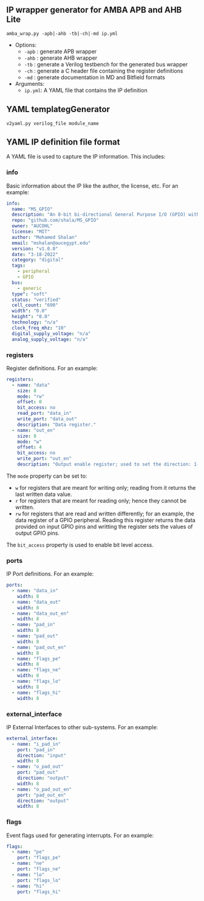 
## IP wrapper generator for AMBA APB and AHB Lite

``amba_wrap.py -apb|-ahb -tb|-ch|-md ip.yml``
- Options:
    - `-apb` : generate APB wrapper
    - `-ahb` : generate AHB wrapper
    - `-tb` : generate a Verilog testbench for the generated bus wrapper
    - `-ch` : generate a C header file containing the register definitions
    - `-md` : generate documentation in MD and Bitfield formats
- Arguments:
    - `ip.yml`: A YAML file that contains the IP definition

## YAML templategGenerator

``v2yaml.py verilog_file module_name``

## YAML IP definition file format

A YAML file is used to capture the IP information. This includes:
### info
Basic information about the IP like the author, the license, etc. For an example:
```yaml
info: 
  name: "MS_GPIO"
  description: "An 8-bit bi-directional General Purpose I/O (GPIO) with synchronizers and edge detectors."
  repo: "github.com/shala/MS_GPIO"
  owner: "AUCOHL"
  license: "MIT"
  author: "Mohamed Shalan"
  email: "mshalan@aucegypt.edu"
  version: "v1.0.0"
  date: "3-18-2022"
  category: "digital"
  tags: 
    - peripheral
    - GPIO
  bus: 
    - generic
  type": "soft"
  status: "verified"
  cell_count: "690"
  width": "0.0"
  height": "0.0"
  technology: "n/a"
  clock_freq_mhz: "10"
  digital_supply_voltage: "n/a"
  analog_supply_voltage: "n/a"
  ```

### registers
Register definitions. For an example:
```yaml
registers:
  - name: "data"
    size: 8
    mode: "rw"
    offset: 0
    bit_access: no
    read_port: "data_in"
    write_port: "data_out"
    description: "Data register."
  - name: "out_en"
    size: 8
    mode: "w"
    offset: 4
    bit_access: no
    write_port: "out_en"
    description: "Output enable register; used to set the direction: 1-out, 0-in"
```
The ``mode`` property can be set to: 
- ``w`` for registers that are meant for writing only; reading from it returns the last written data value.
- ``r`` for registers that are meant for reading only; hence they cannot be written. 
- ``rw`` for registers that are read and written differently; for an example, the data register of a GPIO peripheral. Reading this register returns the data provided on input GPIO pins and writting the register sets the values of output GPIO pins.

The ``bit_access`` property is used to enable bit level access.

### ports
IP Port definitions. For an example:
```yaml
ports:
  - name: "data_in"
    width: 8
  - name: "data_out"
    width: 8
  - name: "data_out_en"
    width: 8
  - name: "pad_in"
    width: 8
  - name: "pad_out"
    width: 8
  - name: "pad_out_en"
    width: 8
  - name: "flags_pe"
    width: 8
  - name: "flags_ne"
    width: 8
  - name: "flags_lo"
    width: 8
  - name: "flags_hi"
    width: 8
```
### external_interface
IP External Interfaces to other sub-systems. For an example:
```yaml
external_interface: 
  - name: "i_pad_in"
    port: "pad_in"
    direction: "input"
    width: 8
  - name: "o_pad_out"
    port: "pad_out"
    direction: "output"
    width: 8
  - name: "o_pad_out_en"
    port: "pad_out_en"
    direction: "output"
    width: 8
```
### flags
Event flags used for generating interrupts. For an example:
```yaml
flags: 
  - name: "pe"
    port: "flags_pe"
  - name: "ne"
    port: "flags_ne"
  - name: "lo"
    port: "flags_lo"
  - name: "hi"
    port: "flags_hi"
```


